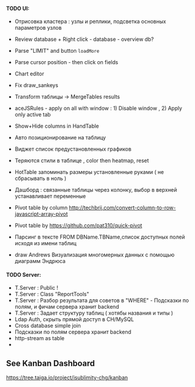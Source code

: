 #### TODO UI:

* Отрисовка кластера : узлы и реплики, подсветка основных параметров узлов


* Review database  + Right click - database - overview db?

* Parse "LIMIT" and button `loadMore`

* Parse cursor position - then click on fields  

* Chart editor

* Fix draw_sankeys

* Transform таблицы -> MergeTables results

* aceJSRules - apply on all with window : 1) Disable window , 2) Apply only active tab

* Show+Hide columns in HandTable

* Авто позиционирование на таблицу

* Виджет список предустановленных графиков

* Теряются стили в таблице , color then heatmap, reset

* HotTable запоминать размеры установленные руками ( не сбрасывать в ноль )

* Дашборд : связанные таблицы через колонку, выбор в верхней устанавливает переменные

* Pivot table by column http://techbrij.com/convert-column-to-row-javascript-array-pivot

* Pivot table by https://github.com/pat310/quick-pivot

* Парсинг в тексте FROM DBName.TBName,список доступных полей исходя из имени таблиц

* draw Andrews  Визуализация многомерных данных с помощью диаграмм Эндрюса


#### TODO Server:
* T.Server : Public !
* T.Server : Class "ReportTools"
* T.Server : Разбор результата для советов в "WHERE" - Подсказки по полям, и фичам сервера хранит backend
* T.Server : Задает структуру таблиц ( хотябы названия и типы )  
* Ldap Auth, скрыть прямой доступ в CH/MySQL
* Cross database simple join
* Подсказки по полям сервера хранит backend
* http-stream as table
*



## See Kanban Dashboard

https://tree.taiga.io/project/isublimity-chg/kanban

